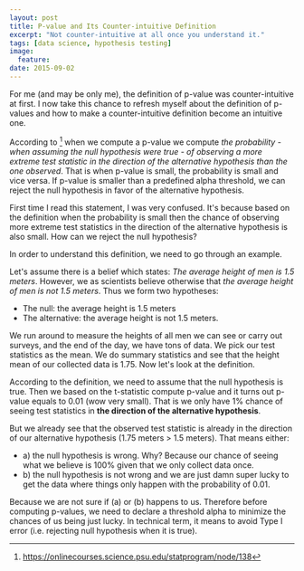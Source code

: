 ```yaml
---
layout: post
title: P-value and Its Counter-intuitive Definition
excerpt: "Not counter-intuitive at all once you understand it."
tags: [data science, hypothesis testing]
image:
  feature:
date: 2015-09-02
---
```


For me (and may be only me), the definition of p-value was counter-intuitive at first. I now take this chance to refresh myself about the definition of p-values and how to make a counter-intuitive definition become an intuitive one.

According to [^1] when we compute a p-value we compute *the probability - when assuming the null hypothesis were true - of observing a more extreme test statistic in the direction of the alternative hypothesis than the one observed*. That is when p-value is small, the probability is small and vice versa. If p-value is smaller than a predefined alpha threshold, we can reject the null hypothesis in favor of the alternative hypothesis.

First time I read this statement, I was very confused. It's because based on the definition when the probability is small then the chance of observing more extreme test statistics in the direction of the alternative hypothesis is also small. How can we reject the null hypothesis?

In order to understand this definition, we need to go through an example.

Let's assume there is a belief which states: *The average height of men is 1.5 meters*. However, we as scientists believe otherwise that *the average height of men is not 1.5 meters*. Thus we form two hypotheses:

* The null: the average height is 1.5 meters
* The alternative: the average height is not 1.5 meters.

We run around to measure the heights of all men we can see or carry out surveys, and the end of the day, we have tons of data. We pick our test statistics as the mean. We do summary statistics and see that the height mean of our collected data is 1.75. Now let's look at the definition.

According to the definition, we need to assume that the null hypothesis is true. Then we based on the t-statistic compute p-value and it turns out p-value equals to 0.01 (wow very small). That is we only have 1% chance of seeing test statistics in **the direction of the alternative hypothesis**. 

But we already see that the observed test statistic is already in the direction of our alternative hypothesis (1.75 meters > 1.5 meters). That means either:

- a) the null hypothesis is wrong. Why? Because our chance of seeing what we believe is 100% given that we only collect data once.
- b) the null hypothesis is not wrong and we are just damn super lucky to get the data where things only happen with the probability of 0.01.

Because we are not sure if (a) or (b) happens to us. Therefore before computing p-values, we need to declare a threshold alpha to minimize the chances of us being just lucky. In technical term, it means to avoid Type I error (i.e. rejecting null hypothesis when it is true).


[^1]: <https://onlinecourses.science.psu.edu/statprogram/node/138>